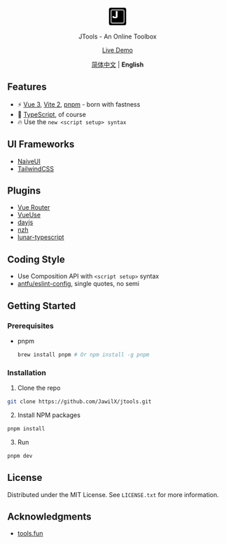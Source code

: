<p align='center'>
  <img src='https://github.com/JawilX/jtools/blob/main/src/assets/logo.png?raw=true' alt='JTools - An Online Toolbox' width='40'/>
</p>

<p align='center'>
  JTools - An Online Toolbox
</p>

<p align='center'>
  <a href='https://jawilx.github.io/jtools/'>Live Demo</a>
</p>

<p align='center'>
  <a href="https://github.com/JawilX/jtools/blob/main/README.md">简体中文</a> | <b>English</b>
</p>

## Features

- ⚡️ [Vue 3](https://vuejs.org/), [Vite 2](https://vite.net/), [pnpm](https://pnpm.js.org/) - born with fastness
- 🦾 [TypeScript](https://www.typescriptlang.org/), of course
- 🔥 Use the `new <script setup> syntax`

## UI Frameworks

- [NaiveUI](https://naiveui.com/)
- [TailwindCSS](https://tailwindcss.com/)

## Plugins

- [Vue Router](https://router.vuejs.org/)
- [VueUse](https://vueuse.org/)
- [dayjs](https://day.js.org/)
- [nzh](https://github.com/cnwhy/nzh)
- [lunar-typescript](https://github.com/6tail/lunar-typescript)

## Coding Style

- Use Composition API with `<script setup>` syntax
- [antfu/eslint-config](https://github.com/antfu/eslint-config), single quotes, no semi

## Getting Started

### Prerequisites

- pnpm
  ```sh
  brew install pnpm # Or npm install -g pnpm
  ```

### Installation

1. Clone the repo

```sh
git clone https://github.com/JawilX/jtools.git
```

2. Install NPM packages

```sh
pnpm install
```

3. Run

```sh
pnpm dev
```

## License

Distributed under the MIT License. See `LICENSE.txt` for more information.

## Acknowledgments

- [tools.fun](https://tools.fun/)
